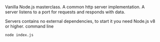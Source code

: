 Vanilla Node.js masterclass.
A common http server implementation.
A server listens to a port for requests and 
responds with data.

Servers contains no external dependencies, to start it you need Node.js v8 or higher.
command line
```
node index.js
```
